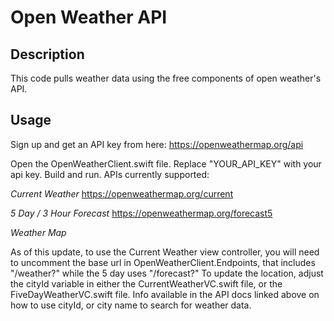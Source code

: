 # Open Weather API

## Description

This code pulls weather data using the free components of open weather's API.

## Usage

Sign up and get an API key from here: https://openweathermap.org/api

Open the OpenWeatherClient.swift file. Replace "YOUR_API_KEY" with your api key. Build and run. APIs currently supported:

_Current Weather_ https://openweathermap.org/current

_5 Day / 3 Hour Forecast_ https://openweathermap.org/forecast5

_Weather Map_

As of this update, to use the Current Weather view controller, you will need to uncomment the base url in OpenWeatherClient.Endpoints, that includes "/weather?" while the 5 day uses "/forecast?" To update the location, adjust the cityId variable in either the CurrentWeatherVC.swift file, or the FiveDayWeatherVC.swift file. Info available in the API docs linked above on how to use cityId, or city name to search for weather data.



